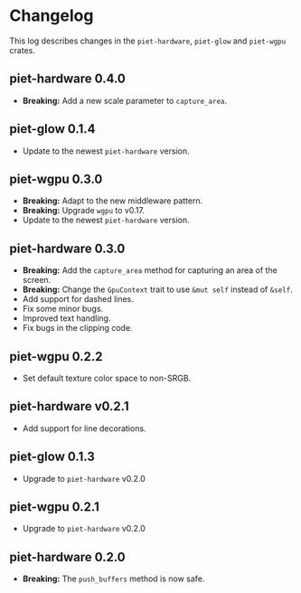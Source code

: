 # Changelog

This log describes changes in the `piet-hardware`, `piet-glow` and `piet-wgpu` crates.

## piet-hardware 0.4.0

- **Breaking:** Add a new scale parameter to `capture_area`.

## piet-glow 0.1.4

- Update to the newest `piet-hardware` version.

## piet-wgpu 0.3.0

- **Breaking:** Adapt to the new middleware pattern.
- **Breaking:** Upgrade `wgpu` to v0.17.
- Update to the newest `piet-hardware` version.

## piet-hardware 0.3.0

- **Breaking:** Add the `capture_area` method for capturing an area of the screen.
- **Breaking:** Change the `GpuContext` trait to use `&mut self` instead of `&self`.
- Add support for dashed lines.
- Fix some minor bugs.
- Improved text handling.
- Fix bugs in the clipping code.

## piet-wgpu 0.2.2

- Set default texture color space to non-SRGB.

## piet-hardware v0.2.1

- Add support for line decorations. 

## piet-glow 0.1.3

- Upgrade to `piet-hardware` v0.2.0

## piet-wgpu 0.2.1

- Upgrade to `piet-hardware` v0.2.0

## piet-hardware 0.2.0

- **Breaking:** The `push_buffers` method is now safe.